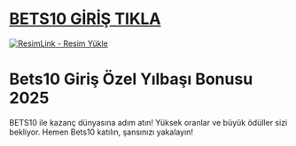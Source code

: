 #  <a href="https://l24.im/KY65">BETS10 GİRİŞ TIKLA</a>
<meta charset="UTF-8">
    <meta name="viewport" content="width=device-width, initial-scale=1.0">
</head>
<body>

<a href="https://l24.im/KY65" title="ResimLink - Resim Yükle"><img src="https://r.resimlink.com/8s6piOfFld.png" title="ResimLink - Resim Yükle" alt="ResimLink - Resim Yükle"></a>
</a>

# Bets10 Giriş Özel Yılbaşı Bonusu 2025
BETS10 ile kazanç dünyasına adım atın! Yüksek oranlar ve büyük ödüller sizi bekliyor. Hemen Bets10 katılın, şansınızı yakalayın!

